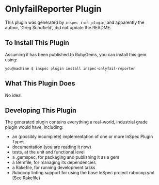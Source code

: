 # OnlyfailReporter Plugin

This plugin was generated by `inspec init plugin`, and apparently the author, 'Greg Schofield', did not update the README.

## To Install This Plugin

Assuming it has been published to RubyGems, you can install this gem using:

```
you@machine $ inspec plugin install inspec-onlyfail-reporter
```

## What This Plugin Does

No idea.

## Developing This Plugin

The generated plugin contains everything a real-world, industrial grade plugin would have, including:

* an (possibly incomplete) implementation of one or more InSpec Plugin Types
* documentation (you are reading it now)
* tests, at the unit and functional level
* a .gemspec, for packaging and publishing it as a gem
* a Gemfile, for managing its dependencies
* a Rakefile, for running development tasks
* Rubocop linting support for using the base InSpec project rubocop.yml (See Rakefile)

